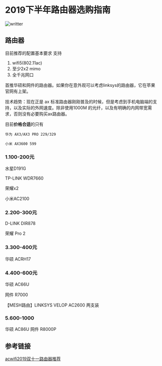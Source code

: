 # 2019下半年路由器选购指南
![writter](https://img.shields.io/badge/%E4%BD%9C%E8%80%85-zwiss%20cai-brightgreen)
## 路由器


目前推荐的配置基本要求 支持 
1. wifi5(802.11ac) 
2. 至少2x2 mimo 
3. 全千兆网口

首推华硕和网件的路由器。如果你在意外观可以考虑linksys的路由器，它在苹果官网有上架。

技术趋势：现在正是 ax 标准路由器刚刚普及的时候，但是考虑到手机电脑端的支持，以及实际的外网速度。除非使用1000M 的光纤，以及有明确的内网带宽需求，否则没有必要购买ax路由器。

目前**价格合适**的只有

    华为 AX3/AX3 PRO 229/329

    小米 AX3600 599



### 1.100-200元

水星D191G

TP-LINK WDR7660

荣耀x2

小米AC2100

### 2.200-300元

D-LINK DIR878

荣耀 Pro 2

### 3.300-400元

华硕 ACRH17

### 4.400-600元

华硕 AC66U

网件 R7000

【MESH路由】LINKSYS VELOP AC2600 两支装

### 5.600-1000
华硕 AC86U
网件 R8000P

## 参考链接

[acwifi2019双十一路由器推荐](https://www.acwifi.net/8322.html)

